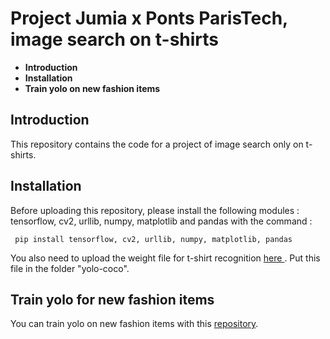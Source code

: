 # Project Jumia x Ponts ParisTech, image search on t-shirts

<ul>
<li><strong>Introduction</strong></li>
<li><strong>Installation</strong>
<li><strong>Train yolo on new fashion items</strong>
</ul>

## Introduction

This repository contains the code for a project of image search only on t-shirts.

## Installation

Before uploading this repository, please install the following modules : tensorflow, cv2, urllib, numpy, matplotlib and pandas with the command :

<pre><code> pip install tensorflow, cv2, urllib, numpy, matplotlib, pandas
</code></pre>

You also need to upload the weight file for t-shirt recognition <a href = "https://drive.google.com/file/d/1Vv3xpFDGMnEf2fXX8eQ5fAXg3kiJGF91/view?usp=sharing" > here </a>. Put this file in the folder "yolo-coco". 

## Train yolo for new fashion items

You can train yolo on new fashion items with this <a href="https://github.com/ultralytics/yolov3">repository</a>.
